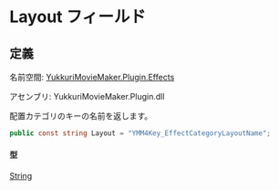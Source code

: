 # Layout フィールド

## 定義

名前空間: [YukkuriMovieMaker.Plugin.Effects](../..)

アセンブリ: YukkuriMovieMaker.Plugin.dll



配置カテゴリのキーの名前を返します。

```csharp
public const string Layout = "YMM4Key_EffectCategoryLayoutName";
```

#### 型
[String](https://learn.microsoft.com/ja-jp/dotnet/api/system.string)
